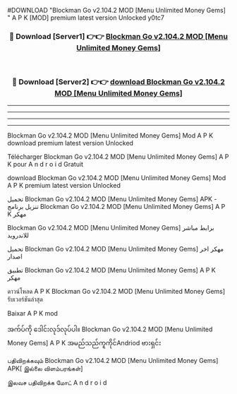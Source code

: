 #DOWNLOAD "Blockman Go v2.104.2 MOD [Menu Unlimited Money Gems] " A P K [MOD] premium latest version Unlocked y0tc7 



<div align="center">

<h3>🔴 Download [Server1] 👉👉 <a href="https://apkdownload12.web.app/?title=Blockman Go v2.104.2 MOD [Menu Unlimited Money Gems] ">Blockman Go v2.104.2 MOD [Menu Unlimited Money Gems]  </a></h3><br>

<h3>🔴 Download [Server2] 👉👉 <a href="https://apkdownload12.web.app/?title=Blockman Go v2.104.2 MOD [Menu Unlimited Money Gems] ">download Blockman Go v2.104.2 MOD [Menu Unlimited Money Gems]  </a></h3>
</div>


----------------------------------------------------------

----------------------------------------------------------

----------------------------------------------------------

----------------------------------------------------------


Blockman Go v2.104.2 MOD [Menu Unlimited Money Gems]  Mod A P K download premium latest version Unlocked

Télécharger  Blockman Go v2.104.2 MOD [Menu Unlimited Money Gems]  A P K pour A n d r o i d Gratuit

download Blockman Go v2.104.2 MOD [Menu Unlimited Money Gems]  Mod A P K premium latest version Unlocked

تحميل Blockman Go v2.104.2 MOD [Menu Unlimited Money Gems]  APK - تنزيل برنامج Blockman Go v2.104.2 MOD [Menu Unlimited Money Gems]  A P K مهكر

Blockman Go v2.104.2 MOD [Menu Unlimited Money Gems]  برابط مباشر للاندرويد

تحميل Blockman Go v2.104.2 MOD [Menu Unlimited Money Gems]  مهكر اخر اصدار

تطبيق Blockman Go v2.104.2 MOD [Menu Unlimited Money Gems]  A P K مهكر

ดาวน์โหลด A P K Blockman Go v2.104.2 MOD [Menu Unlimited Money Gems]  รับเวอร์ชันล่าสุด

Baixar A P K mod

အက်ပ်ကို ဒေါင်းလုဒ်လုပ်ပါ။ Blockman Go v2.104.2 MOD [Menu Unlimited Money Gems]  A P K အမည်သည်ကူကိုင်Andriod ဗားရှင်း

பதிவிறக்கவும் Blockman Go v2.104.2 MOD [Menu Unlimited Money Gems]  APK[ இல்லை விளம்பரங்கள்] 
 
இலவச பதிவிறக்க மோட் A n d r o i d



